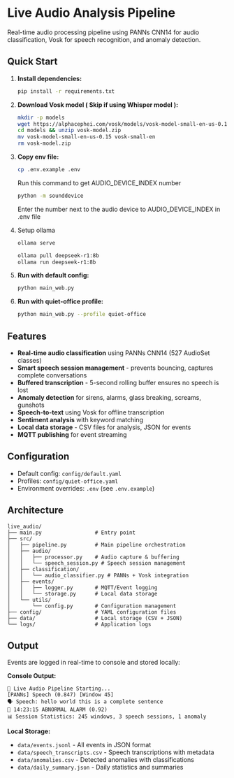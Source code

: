 # Live Audio Analysis Pipeline

Real-time audio processing pipeline using PANNs CNN14 for audio classification, Vosk for speech recognition, and anomaly detection.

## Quick Start

1. **Install dependencies:**
   ```bash
   pip install -r requirements.txt
   ```

2. **Download Vosk model ( Skip if using Whisper model ):**
   ```bash
   mkdir -p models
   wget https://alphacephei.com/vosk/models/vosk-model-small-en-us-0.15.zip -O models/vosk-model.zip
   cd models && unzip vosk-model.zip
   mv vosk-model-small-en-us-0.15 vosk-small-en
   rm vosk-model.zip
   ```
   
3. **Copy env file:**
   ```bash
   cp .env.example .env
   ```

   Run this command to get AUDIO_DEVICE_INDEX number 
   ```bash
   python -m sounddevice
   ```
   Enter the number next to the audio device to AUDIO_DEVICE_INDEX in .env file

4. Setup ollama
   ```bash
   ollama serve
   ```
   ```bash
   ollama pull deepseek-r1:8b
   ollama run deepseek-r1:8b
   ```

5. **Run with default config:**
   ```bash
   python main_web.py
   ```

6. **Run with quiet-office profile:**
   ```bash
   python main_web.py --profile quiet-office
   ```

## Features

- **Real-time audio classification** using PANNs CNN14 (527 AudioSet classes)
- **Smart speech session management** - prevents bouncing, captures complete conversations
- **Buffered transcription** - 5-second rolling buffer ensures no speech is lost
- **Anomaly detection** for sirens, alarms, glass breaking, screams, gunshots
- **Speech-to-text** using Vosk for offline transcription  
- **Sentiment analysis** with keyword matching
- **Local data storage** - CSV files for analysis, JSON for events
- **MQTT publishing** for event streaming

## Configuration

- Default config: `config/default.yaml`
- Profiles: `config/quiet-office.yaml`  
- Environment overrides: `.env` (see `.env.example`)

## Architecture

```
live_audio/
├── main.py                 # Entry point
├── src/
│   ├── pipeline.py         # Main pipeline orchestration
│   ├── audio/
│   │   ├── processor.py    # Audio capture & buffering
│   │   └── speech_session.py # Speech session management
│   ├── classification/
│   │   └── audio_classifier.py # PANNs + Vosk integration
│   ├── events/
│   │   ├── logger.py       # MQTT/Event logging
│   │   └── storage.py      # Local data storage
│   └── utils/
│       └── config.py       # Configuration management
├── config/                 # YAML configuration files
├── data/                   # Local storage (CSV + JSON)
└── logs/                   # Application logs
```

## Output

Events are logged in real-time to console and stored locally:

**Console Output:**
```
🔴 Live Audio Pipeline Starting...
[PANNs] Speech (0.847) [Window 45]
🗣 Speech: hello world this is a complete sentence
🚨 14:23:15 ABNORMAL ALARM (0.92)
📊 Session Statistics: 245 windows, 3 speech sessions, 1 anomaly
```

**Local Storage:**
- `data/events.jsonl` - All events in JSON format
- `data/speech_transcripts.csv` - Speech transcriptions with metadata
- `data/anomalies.csv` - Detected anomalies with classifications
- `data/daily_summary.json` - Daily statistics and summaries
